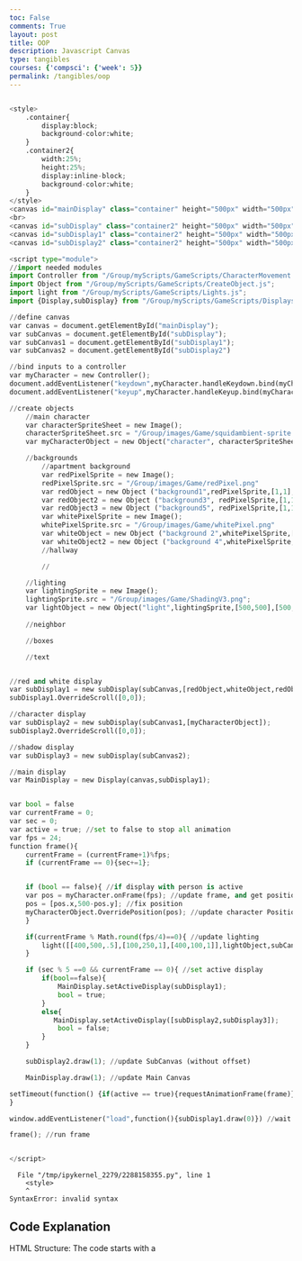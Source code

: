 ```yaml
---
toc: False
comments: True
layout: post
title: OOP
description: Javascript Canvas
type: tangibles
courses: {'compsci': {'week': 5}}
permalink: /tangibles/oop
---
```


```python

<style>
    .container{
        display:block;
        background-color:white;
    }
    .container2{
        width:25%;
        height:25%;
        display:inline-block;
        background-color:white;
    }
</style>
<canvas id="mainDisplay" class="container" height="500px" width="500px"></canvas>
<br>
<canvas id="subDisplay" class="container2" height="500px" width="500px"></canvas>
<canvas id="subDisplay1" class="container2" height="500px" width="500px"></canvas>
<canvas id="subDisplay2" class="container2" height="500px" width="500px"></canvas>

<script type="module">
//import needed modules
import Controller from "/Group/myScripts/GameScripts/CharacterMovement.js";
import Object from "/Group/myScripts/GameScripts/CreateObject.js";
import light from "/Group/myScripts/GameScripts/Lights.js";
import {Display,subDisplay} from "/Group/myScripts/GameScripts/Displays.js"

//define canvas
var canvas = document.getElementById("mainDisplay");
var subCanvas = document.getElementById("subDisplay");
var subCanvas1 = document.getElementById("subDisplay1");
var subCanvas2 = document.getElementById("subDisplay2")

//bind inputs to a controller
var myCharacter = new Controller();
document.addEventListener("keydown",myCharacter.handleKeydown.bind(myCharacter));
document.addEventListener("keyup",myCharacter.handleKeyup.bind(myCharacter));

//create objects
    //main character
    var characterSpriteSheet = new Image();
    characterSpriteSheet.src = "/Group/images/Game/squidambient-sprite.png";
    var myCharacterObject = new Object("character", characterSpriteSheet,[190,175],[190,175],[250,500],4,1);

    //backgrounds
        //apartment background
        var redPixelSprite = new Image();
        redPixelSprite.src = "/Group/images/Game/redPixel.png"
        var redObject = new Object ("background1",redPixelSprite,[1,1],[100,500],[0,500],1,1);
        var redObject2 = new Object ("background3", redPixelSprite,[1,1],[100,500],[200,500],1,1);
        var redObject3 = new Object ("background5", redPixelSprite,[1,1],[100,500],[400,500],1,1);
        var whitePixelSprite = new Image();
        whitePixelSprite.src = "/Group/images/Game/whitePixel.png"
        var whiteObject = new Object ("background 2",whitePixelSprite,[1,1],[100,500],[100,500],1,1);
        var whiteObject2 = new Object ("background 4",whitePixelSprite,[1,1],[100,500],[300,500],1,1);
        //hallway

        //

    //lighting
    var lightingSprite = new Image();
    lightingSprite.src = "/Group/images/Game/ShadingV3.png";
    var lightObject = new Object("light",lightingSprite,[500,500],[500,500],[0,0],1,1);
    
    //neighbor

    //boxes

    //text


//red and white display
var subDisplay1 = new subDisplay(subCanvas,[redObject,whiteObject,redObject2,whiteObject2,redObject3]);
subDisplay1.OverrideScroll([0,0]);

//character display
var subDisplay2 = new subDisplay(subCanvas1,[myCharacterObject]);
subDisplay2.OverrideScroll([0,0]);

//shadow display
var subDisplay3 = new subDisplay(subCanvas2);

//main display
var MainDisplay = new Display(canvas,subDisplay1);


var bool = false
var currentFrame = 0;
var sec = 0;
var active = true; //set to false to stop all animation
var fps = 24;
function frame(){
    currentFrame = (currentFrame+1)%fps;
    if (currentFrame == 0){sec+=1};


    if (bool == false){ //if display with person is active
    var pos = myCharacter.onFrame(fps); //update frame, and get position
    pos = [pos.x,500-pos.y]; //fix position
    myCharacterObject.OverridePosition(pos); //update character Position
    }

    if(currentFrame % Math.round(fps/4)==0){ //update lighting
        light([[400,500,.5],[100,250,1],[400,100,1]],lightObject,subCanvas2,false);
    }

    if (sec % 5 ==0 && currentFrame == 0){ //set active display
        if(bool==false){
            MainDisplay.setActiveDisplay(subDisplay1);
            bool = true;
        }
        else{
           MainDisplay.setActiveDisplay([subDisplay2,subDisplay3]);
            bool = false; 
        }
    }

    subDisplay2.draw(1); //update SubCanvas (without offset)

    MainDisplay.draw(1); //update Main Canvas

setTimeout(function() {if(active == true){requestAnimationFrame(frame)}}, 1000 / fps);
}

window.addEventListener("load",function(){subDisplay1.draw(0)}) //wait for window to load then draw static canvas

frame(); //run frame


</script>
```


      File "/tmp/ipykernel_2279/2288158355.py", line 1
        <style>
        ^
    SyntaxError: invalid syntax



## Code Explanation
HTML Structure: The code starts with a <style> section defining CSS styles for two classes, "container" and "container2." These styles define the appearance of containers on the web page.

Canvas Elements: Three <canvas> elements are created with IDs "mainDisplay," "subDisplay," "subDisplay1," and "subDisplay2." These canvases are used for rendering graphics and creating a multi-layered scene.

JavaScript Module Import: JavaScript modules are imported using the import statements. These modules include functions and classes for handling character movement, object creation, lighting, and more.

Canvas Selection: The code uses document.getElementById to select the canvas elements, creating variables for each of them. These variables will be used to draw graphics on the canvases.

Controller and Event Listeners: A controller object (myCharacter) is created to handle user input, and event listeners are added to capture keyboard events (keydown and keyup). These events likely control character movement.

Object Creation: Various objects are created, including the main character, background objects, lighting objects, and more. Each object is initialized with specific properties and images.

Display Initialization: Sub-display objects are created, initialized with canvas elements and objects to be displayed. These objects likely manage the rendering of different layers of the scene.

Animation Loop: An animation loop (frame) is defined to update the game's logic and graphics. It includes logic for character movement, lighting, and changing active displays.

Window Load Event: An event listener is used to ensure that a static canvas (subDisplay1) is drawn after the window has loaded.

Start Animation: The animation loop is initiated with the frame() function.

This code sets up a complex scene with multiple canvases and objects, likely for a 2D game or interactive web application. It handles user input, object rendering, and dynamic changes in the scene. The code leverages the HTML5 canvas element and JavaScript to create an interactive and visually appealing experience for users.


## What is a hidden canvas?
A hidden canvas is an HTML canvas element that's not shown on a webpage when it loads. You can make it visible when you want to use it. It's commonly used in web development for various tasks like drawing graphics, creating charts, animations, or interactive elements. The "hidden" part means that it's initially invisible due to its CSS property, 'display,' set to "none."

Here's why hidden canvases are useful:

Pre-rendering and Efficiency: They let you prepare graphics or complex content in the background. This improves performance by avoiding the need to recreate content each time it's displayed.

Dynamic Content: Hidden canvases are handy for creating interactive elements that need to be drawn or updated based on user actions, but you don't want to display them all the time. For example, in a game, you can set up the game board on a hidden canvas and only show it when the game starts.

Canvas Manipulation: You can use hidden canvases to draw and manipulate images, graphics, or charts using JavaScript's Canvas API. It's like having a backstage area for creating complex visuals without users seeing the behind-the-scenes work.

Responsive Design: In responsive web design, you can render elements off-screen and then display them in the right size or orientation for different devices.

In the code example earlier, a hidden canvas is used to draw a main menu. It's hidden at first, and when you click the "Show Menu" button, it becomes visible, showing the menu. Clicking "Hide Menu" makes it invisible again. This keeps the webpage clean and shows the canvas only when needed, making it great for interactive and dynamic web applications.
